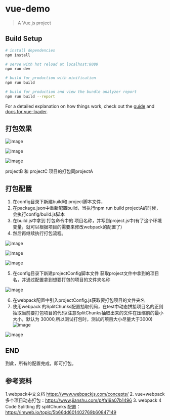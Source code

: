 # vue-demo

> A Vue.js project

## Build Setup

``` bash
# install dependencies
npm install

# serve with hot reload at localhost:8080
npm run dev

# build for production with minification
npm run build

# build for production and view the bundle analyzer report
npm run build --report
```

For a detailed explanation on how things work, check out the [guide](http://vuejs-templates.github.io/webpack/) and [docs for vue-loader](http://vuejs.github.io/vue-loader).



## 打包效果
![image](https://github.com/mhyu1996/webpack-demo/blob/master/src/assets/screenshot1.jpg)

![image](https://github.com/mhyu1996/webpack-demo/blob/master/src/assets/screenshot2.jpg)

![image](https://github.com/mhyu1996/webpack-demo/blob/master/src/assets/screenshot3.jpg)

projectB 和 projectC 项目的打包同projectA
## 打包配置
1.	在config目录下新建build和 project脚本文件，
2.	在package.json中重新配置build，当执行npm run build projectA的时候，会执行config/build.js脚本
3.	在build.js中拿到 打包命令中的 项目名称，并写到project.js中(有了这个环境变量，就可以根据项目的需要来修改webpack的配置了)
4.	然后再继续执行打包流程。

![image](https://github.com/mhyu1996/webpack-demo/blob/master/src/assets/screenshot4.jpg)

![image](https://github.com/mhyu1996/webpack-demo/blob/master/src/assets/screenshot5.jpg)

![image](https://github.com/mhyu1996/webpack-demo/blob/master/src/assets/screenshot6.jpg)

5.	在config目录下新建projectConfig脚本文件 获取project文件中拿到的项目名，并通过配置拿到想要打包的项目的文件夹名称

![image](https://github.com/mhyu1996/webpack-demo/blob/master/src/assets/screenshot7.jpg)

6.	在webpack配置中引入projectConfig.js获取要打包项目的文件夹名
7.	使用webpack 的SplitChunks配置抽取代码，在test中动态拼接项目名的正则抽取当前要打包项目的代码(注意SplitChunks抽取出来的文件在压缩前的最小大小，默认为 30000,所以测试打包时，测试的项目大小尽量大于3000)
![image](https://github.com/mhyu1996/webpack-demo/blob/master/src/assets/screenshot8.jpg)

![image](https://github.com/mhyu1996/webpack-demo/blob/master/src/assets/screenshot9.jpg)

## END
到此，所有的配置完成，即可打包。
## 参考资料
1.webpack中文文档 https://www.webpackjs.com/concepts/
2. vue+webpack多个项目动态打包：https://www.jianshu.com/p/fa19a07b1496
3. webpack 4 Code Splitting 的 splitChunks 配置：https://imweb.io/topic/5b66dd601402769b60847149

